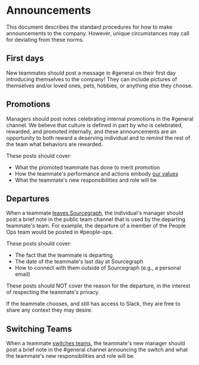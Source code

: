 # Announcements

This document describes the standard procedures for how to make announcements to the company. However, unique circumstances may call for deviating from these norms.

## First days

New teammates should post a message in #general on their first day introducing themselves to the company! They can include pictures of themselves and/or loved ones, pets, hobbies, or anything else they choose.

## Promotions

Managers should post notes celebrating internal promotions in the #general channel. We believe that culture is defined in part by who is celebrated, rewarded, and promoted internally, and these announcements are an opportunity to both reward a deserving individual and to remind the rest of the team what behaviors are rewarded. 

These posts should cover:

- What the promoted teammate has done to merit promotion
- How the teammate's performance and actions embody [our values](../../company/values.md)
- What the teammate's new responsibilities and role will be

## Departures

When a teammate [leaves Sourcegraph](../people-ops/leaving.md), the individual's manager should post a brief note in the public team channel that is used by the departing teammate's team. For example, the departure of a member of the People Ops team would be posted in #people-ops.

These posts should cover:

- The fact that the teammate is departing
- The date of the teammate's last day at Sourcegraph
- How to connect with them outside of Sourcegraph (e.g., a personal email)

These posts should NOT cover the reason for the departure, in the interest of respecting the teammate's privacy.

If the teammate chooses, and still has access to Slack, they are free to share any context they may desire.

## Switching Teams

When a teammate [switches teams](../people-ops/switching-teams.md), the teammate's new manager should post a brief note in the #general channel announcing the switch and what the teammate's new responsibilities and role will be.